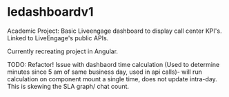 # ledashboardv1

Academic Project:
Basic Liveengage dashboard to display call center KPI's. Linked to LiveEngage's public APIs.

Currently recreating project in Angular.

TODO:
Refactor!
Issue with dashbaord time calculation (Used to determine minutes since 5 am of same business day, used in api calls)- will run calculation on component mount a single time, does not update intra-day. This is skewing the SLA graph/ chat count.

